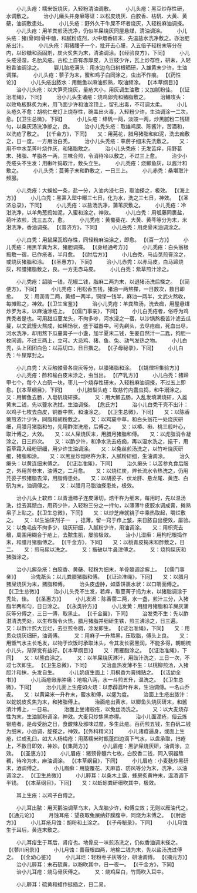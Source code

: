 <!-- { "loadSidebar": true } -->
　　小儿头疮：糯米饭烧灰，入轻粉清油调敷。
　　小儿头疮：黑豆炒存性研，水调敷之。
　　治小儿癞头并身癞等证：以松皮烧灰、白胶香、枯矾、大黄、黄蘗，油调敷患处。
　　小儿头疮：野外久干牛屎不坏者烧灰，入轻粉麻油调搽。
　　小儿头疮：用羊粪煎汤洗净，仍似羊屎烧灰同屋悬煤，清油调涂。
　　小儿头疮：猪(骨同)骨中髓，和腻粉成剂，火中煨香研末，先温盐水洗净敷之。亦治肥疮出汁。
　　小儿头疮：用猪腰子一个，批开去心膜，入五倍子轻粉末等分在内，以砂糖和面固剂，炭火炙焦为末，清油调涂。【《经验良方》，下同】
　　小儿头疮浸湿，名胎风疮。古松上自有赤厚皮，入豆豉少许，瓦上炒存性，研末，入轻粉香油调涂之。
　　婴儿胎疮满头：用水边乌臼树根晒研，入雄黄末少许，生油调搽。
　　小儿头疮：蓼子为末，蜜和鸡子白同涂之，虫出不作痕。 【《药性论》】
　　小儿头疮出脓水：用鲍鱼以麻油煎熟，取油频涂。 【《本草纲目》】
　　治小儿头疮：以大笋壳烧灰，量疮大小，用灰调生油敷；又加腻粉佳。 【《证治准绳》，下同】
　　治小儿头生诸疮：烧鸡卵壳和猪脂敷之。
　　治鳝攻头：以败龟板酥炙为末，用飞面少许和油涂顶上，留孔出毒，不可调太柔。
　　小儿头疮久不愈：胡桃仁皮灯上烧存性，碗盖出火毒，入轻粉少许，生油调涂一二次，愈。【《卫生总微》，下同】
　　小儿头疮：绛矾一两，淡豉一两，炒黑腻粉二钱研匀，以桑灰汤洗净掺之，良。
　　治小儿秃头疮：取雄鸡屎、陈酱汁，苦酒和，以洗疮了敷之。 【《千金方》，下同】　　又：用芫花，腊月猪脂和如泥，洗去痂敷之，日一度。一方用治白秃。
　　治小儿头秃疮：葶苈子细末先洗敷之。　　又：用不中水芜菁叶烧作灰，和猪脂敷之。
　　治小儿头秃疮：无发苦痒，用野葛末、猪脂、羊脂各一两，三味合煎，令消待冷以敷之，不过三上愈。
　　治少小秃疮头不生发：用楸叶捣取汁，敷头立生。
　　小儿秃疮：烧鲫鱼灰，以酱汁和敷之。
　　小儿头秃：蔓菁子末和酢敷之，一日三上。
　　小儿赤秃：桑堪取汁频服。

　　小儿秃疮：大蜈蚣一条，盐一分，入油内浸七日，取油搽之，极效。 【《海上方》】
　　小儿白秃：黑葚入罂中曝三七日，化为水，洗之三七日，神效。 【《圣济总录》，下同】
　　小儿秃疮：以盐汤洗净，蒲苇灰敷之。
　　小儿秃疮：冷泔洗净，以羊角葱捣如泥，入蜜和涂之，神效。
　　小儿白秃：用瓠藤同裹盐，荷叶浓煎，洗三五次，愈。
　　小儿秃疮：黄蜀葵花、大黄、黄芩等分为末，米泔洗净，香油调搽。 【《普济方》，下同】
　　小儿白秃：用虎骨末油调涂之。

　　小儿白秃：用鼠屎瓦煅存性，同轻粉麻油涂之，即愈。 【《百一方》】
　　小儿秃疮：用黑羊粪为末，猪胆调搽。 【《身经通考方》】
　　小儿秃疮：白头翁根捣敷一宿，已作疮者，半月愈。 【《肘后方》】
　　小儿白秃，马齿苋煎膏涂之，或烧灰猪脂和涂。 【《圣惠方》，下同】
　　治小儿赤秃：以赤马皮，白马蹄烧灰，和腊猪脂敷之，良。一方无赤马皮。
　　小儿白秃：紫草煎汁涂之。

　　小儿秃疮：韶脑一钱，花椒二钱，脂麻二两为末，以退猪汤洗后搽之。 【《简便方》，下同】
　　小儿秃疮：用松香五钱，猪油一两熬搽，一日数次，数日即愈。　　又：用沥青二两，黄蜡一两半，铜绿一钱半，麻油一两半，文武火熬收，每摊贴之，神效。【《卫生宝鉴》】
　　治小儿秃疮：羊粪熬汤，洗去痂，用屋悬煤炒罗为末，以麻油涂疮上。 【《儒门事亲》，下同】
　　小儿白秃疮者，俗呼为鸡粪秃者是也。可用甜瓜蔓龙头，不拘多吵，河水浸之一宿，以沙锅熬极苦汁滤去瓜蔓，以文武慢火熬成，如稀饧状，盛于磁器中。可先剃头，去尽疮痂，死血出尽，河水洗净，却用熬下瓜蔓膏子一小盏，加半夏末二钱，生姜自然汁一二匙，狗胆一枚同调，不过三两上，立可。大忌鸡、猪、鱼、兔、动气发热之物。
　　小儿白秃，头上团团白色：以蒜切口，日日揩之。 【《子母秘录》，下同】
　　小儿白秃：牛屎厚封之。

　　小儿白秃：大豆触髅骨各烧灰等分，以腊猪脂和涂。 【《姚僧坦集验方》】
　　小儿秃疮：酢和榆白皮末涂之，虫当出。 【《产乳方》】
　　小儿白秃：猪蹄甲七个，每个人白矾一块，枣儿一个烧存性研末，入轻粉麻油调搽，不过五上即愈。【《本草纲目》，下同】
　　小儿腊梨头疮：取慈竹内蠹虫捣，和牛溺涂之。　　又：用鲫鱼去肠，入皂矾烧研搽。
　　又：用大鲫去肠，入乱发填满烧研，入雄黄末二钱，先以虀水洗拭，生油调搽。 【危氏方】
　　治小儿白秃干壳不出汁：以鸡子七枚去白皮，铜器中熬，和油涂之。 【《卫生总微》，下同】　　又：以陈香薷煎浓汁少许，同脂和胡粉敷之。　　又：以鸡窠中草，和白头翁花一处烧灰研细，用腊月猪脂和匀，先用酢泔洗疮，后傅之。　　又：以椿、楸、桃三般叶心，取汁傅之，大效。　　又：以人屎烧灰末，用腊月猪脂和傅。　　又：以虎脂消令凝涂之，日三四次。　　又：以酢少许，和净水洗去疮痂，再以温水洗之，挹干，用百草霜入经粉研细，用少许生油调涂。　　又：以兔丝煎汤洗之，以竹叶烧灰研细，猪脂和涂。　　又：以黑豆炒烟尽杵为末，入腻粉研细，生油调涂。
　　治久癞头：以黄连细末傅之。 【《证治准绳》，下同】
　　治久癞头：以苦参丸食后服之，外用苦参末，油傅之，二月愈。　　又：以烧红炭，焠长流水令热洗之，仍用芫荽子煎猪脂去滓，用脂傅患处。　　又：以胡荽子、伏龙肝、悬龙尾、黄连、白矾为末，油调傅之。　　又：以腊月马脂油搽患处，极效。

　　治小儿头上软疖：以青濇柿子连皮薄切，焙干杵为细末，每用时，先以温汤洗，捻去其脓血，用药少许，入轻粉三分之一拌匀，以薄薄牛皮胶水调成膏，摊熟帛子上贴之。【《卫生总微》，下同】　　又：以炒芝麻就铫子中乘热取起，嚼烂敷之。　　又：以生油饼剂子一　，捻薄，留一窍于疖上皱，来日脓自出便效，屡验。　　又：以兔毛皮不拘多少，烧灰研细，入腻粉少许，用油调涂。　　又：用枳壳去穰，周围用糊合于疮上，去脓生肌，屡验极效。
　　治小儿湿癣：用枸杞根捣作末，和腊月猪脂傅之。 【《千金方》，下同】　　又：以桃青皮捣末和酢敷之，日二。　　又：煎马尿以洗之。
　　又：揩破以牛鼻津傅之。
　　又：烧狗屎灰和猪脂涂之。

　　治小儿癣杂疮：白胶香、黄蘗、轻粉为细末，羊骨髓调涂癣上。 【《儒门事亲》】
　　治鬼舐头：以儿粪腊猪脂和傅。 【《证治准绳》，下同】　　又：以腊月猪屎烧灰为末，猪脂和傅。
　　治头皮虚肿，如蒸饼裹水状：以口嚼面傅之。 【《卫生总微》】
　　治小儿头秃不生发，若痒，取蔓菁子捣为末，以猪脂调涂于秃处，佳。 【《圣惠方》】
　　小儿发迟：陈香薷二两，水一盏，煎汁三分，入猪脂半两和匀，日日涂之。 【《永类钤方》】
　　小儿发黄：用腊月猪脂和羊屎灰蒲灰等分傅之，三日一傅，取黑止。 【《千金翼》，下同】
　　治发秃不生：先以酢泔清洗秃处，以生布揩令火热，腊月猪脂并细研生铁，煎三沸涂之，日三遍。　　又：以酢汁煎大豆烂，去豆煎令稠，涂发即生。 【《证治准绳》，下同】　　又：用贯众烧灰细研，油调傅。
　　又：用麻子一升熬黑，压取脂，傅头上良。　　又：用甑气水主长毛发，以物于炊饭时承取沐头，令其发长密黑润，不能多得，朝朝梳小儿头，渐渐觉有益好。【《本草纲目》】　　又：用雁脂涂之。 【《证治准绳》，下同】　　又：以熊白涂之。
　　又：以羊屎烧灰淋汁，用豉汁洗之，三日一次，不过七次即生。 【《卫生总微》，下同】
　　又治血热发薄不生：以桃柳煎汤，入猪胆汁和抹，头发自生。
　　小儿奶疽生面上：用枫香为膏摊贴之。 【《活幼全书》】
　　小儿面疮焮赤肿痛：地榆八两，水一斗煎五升，温洗之。 【《卫生总微》，下同】
　　治小儿面上生疮如火烧：以赤薜荔叶杵末，生油调傅。一名山乔麦。　　又：以黄粱米一升杵末，蜜水和傅，以瘥为度。
　　治面上生疮出脓汁：以蛇蜕皮炙焦为末，和猪脂傅上。
　　治面疮出黄水，以鲫鱼头烧灰研末，和酱清汁傅上，一日易。
　　治面上坐诸般疮，以兔丝汤洗之。
　　又：以大麦烧存性为末，生油腻粉调涂，神效。大麦只炒焦黑亦得。
　　治小儿面湮疮，俗云炼银疮者，是母受胎之日，食酸辣及邪味过度，多生此疮。百药煎五钱，生白矾二钱为细末，小油调，旋搽之，神效。【《外科精义》】
　　小儿诸疳遍身，或面上生疮，烂成孔臼，如大人杨梅疮：用蒸糯米时甑蓬四边滴下气水，以盘承取，扫疮上，不数日即效，神妙。【《集简方》】
　　小儿眉疮：黑驴屎烧灰研，油调涂，立效。 【《圣惠方》】
　　小儿眉疮：猪颈骨髓六七枚，白胶香二钱，同入铜器熬稠，待冷为末，麻油调涂。 【《本草纲目》，下同】
　　小儿眉疮：小麦麸炒黑研末，酒调傅之。
　　小儿眉癣：用旋覆花、天麻苗、防风等分为末，洗净，以油调涂之。 【《卫生总微》】
　　小儿聤耳：以桑木上露，蜂房炙黄杵末，温酒调下半钱。 【《本草纲目》，下同】　　又：以蚯蚓粪研细吹其中，极效。

　　耳上生疮：以鸡子白傅之。

　　小儿耳出脓：用天鹅油调草乌末，入龙脑少许，和傅立效；无则以雁油代之。 【《通元论》】
　　月蚀耳疮：望夜取兔屎纳虾膜腹中，同烧为末傅之。 【《肘后方》】
　　小儿耳疮月蚀：胡粉和土涂之。 【《子母秘录》，下同】
　　小儿月蚀生于耳后，黄连末敷之。

　　小儿耳疳生于耳后，肾疳也。地骨皮一味煎汤洗之，仍似香油调末搽之。 【《蓼川闲录》】
　　小儿月蚀：蔷薇根四两，地榆二钱为末，先以盐汤洗过傅之。 【《全幼心鉴》】
　　小儿耳烂：轻粉枣子灰等分，研油调傅。 【《摘元方》】
　　治小儿聤耳：末石硫黄，以粉吹其中，日一夜一。 【《千金方》，下同】
　　治小儿耳疮：烧马骨灰傅之。
　　又：烧鸡屎白，竹筒吹入耳中。

　　小儿聤耳：硫黄和蜡作挺插之，日二易。

